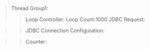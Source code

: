> Thread Group1:
> > Loop Controller:
    Loop Count:1000 
>   >JDBC Request:
    
>   >JDBC Connection Configuration:
    
    
>   >Counter:
